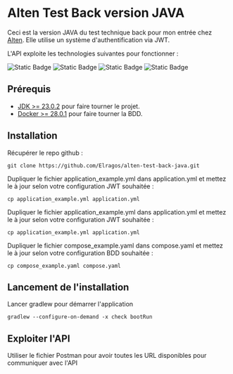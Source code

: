 # Alten Test Back version JAVA

Ceci est la version JAVA du test technique back pour mon entrée chez [Alten](https://www.alten.fr/).
Elle utilise un système d'authentification via JWT.

L'API exploite les technologies suivantes pour fonctionner :

![Static Badge](https://img.shields.io/badge/JDK-23.0.2-green?style=flat)
![Static Badge](https://img.shields.io/badge/Spring-3.4.3-green?style=flat)
![Static Badge](https://img.shields.io/badge/Docker-28.0.1-green?style=flat)
![Static Badge](https://img.shields.io/badge/gradle-8.12.1-green?style=flat)


## Prérequis

* [JDK >= 23.0.2](https://www.oracle.com/fr/java/technologies/downloads/) pour faire tourner le projet.
* [Docker >= 28.0.1](https://www.docker.com/) pour faire tourner la BDD.

## Installation

Récupérer le repo github : 
```
git clone https://github.com/Elragos/alten-test-back-java.git
```
Dupliquer le fichier application_example.yml dans application.yml et mettez 
le à jour selon votre configuration JWT souhaitée :
```
cp application_example.yml application.yml
```
Dupliquer le fichier application_example.yml dans application.yml et mettez 
le à jour selon votre configuration JWT souhaitée :
```
cp application_example.yml application.yml
```
Dupliquer le fichier compose_example.yaml dans compose.yaml et mettez 
le à jour selon votre configuration BDD souhaitée :
```
cp compose_example.yaml compose.yaml
```

## Lancement de l'installation

Lancer gradlew pour démarrer l'application
```
gradlew --configure-on-demand -x check bootRun
```

## Exploiter l'API

Utiliser le fichier Postman pour avoir toutes les URL disponibles pour communiquer avec l'API

